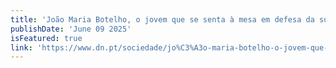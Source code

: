 ```yaml
---
title: 'João Maria Botelho, o jovem que se senta à mesa em defesa da sustentabilidade'
publishDate: 'June 09 2025'
isFeatured: true
link: 'https://www.dn.pt/sociedade/jo%C3%A3o-maria-botelho-o-jovem-que-se-senta-%C3%A0-mesa-em-defesa-da-sustentabilidade'
---
```

